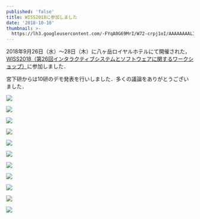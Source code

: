 ```yaml
---
published: 'false'
title: WISS2018に参加しました
date: '2018-10-10'
thumbnail: >-
  https://lh3.googleusercontent.com/-FYqA0G69MrI/W72-crpj1oI/AAAAAAAALIg/-27Labxs-yIH1Xg453ploQ5G-o7q1fSewCE0YBhgL/11.png
---
```

2018年9月26日（水）～28日（木）に八ヶ岳ロイヤルホテルにて開催された，[WISS2018（第26回インタラクティブシステムとソフトウェアに関するワークショップ）](https://www.wiss.org/WISS2018/)に参加しました．

宮下研からは10研のデモ発表を行いしました．多くの議論をありがとうございました．

![](https://lh3.googleusercontent.com/-8CgXmVbuBL0/W72-ctOgOBI/AAAAAAAALIY/enLBG4q6G1oxdrJ4KvFgHeuhPZhBoXrAwCE0YBhgL/1.png)

![](https://lh3.googleusercontent.com/-Ialk_yHeygA/W72-cl4OavI/AAAAAAAALIg/I458Tgny7XAJWw2X1y-7CSXdCMIxj6zawCE0YBhgL/2.png)

![](https://lh3.googleusercontent.com/-oVFeabN80XE/W72-cvPLSwI/AAAAAAAALIg/MO7jDMEbfMw10_42ZLUiAEQ11hg4Of8oQCE0YBhgL/3.png)

![](https://lh3.googleusercontent.com/-bIYH8XVOgSQ/W72-cvSnbjI/AAAAAAAALIg/A9yn1gKI-v8drL6ZFxXieOms9hY__tjxgCE0YBhgL/4.png)

![](https://lh3.googleusercontent.com/-Z_iKFM39tFg/W72-cgG0HcI/AAAAAAAALIg/hDw-cLDjavMKCsBSMw8WccCJtMyw2oOcgCE0YBhgL/5.png)

![](https://lh3.googleusercontent.com/-jNMUDoXFwqM/W72-cnPo3FI/AAAAAAAALIg/ozZnlM_kxPA8iRlACKUsAACS_0mZOb5uACE0YBhgL/6.png)

![](https://lh3.googleusercontent.com/-z857-RwToN4/W72-cjdfi8I/AAAAAAAALIg/pP4SZ0t5OxIYrRuHKIE7nsOYAHOwNK00gCE0YBhgL/7.png)

![](https://lh3.googleusercontent.com/-oOEDp5V17PA/W72-cnahChI/AAAAAAAALIg/pOh9THyaLGgnN73KrjHBVcxYVyX3EXCiQCE0YBhgL/8.png)

![](https://lh3.googleusercontent.com/-s9dqfc5WeFc/W72-cgRpcXI/AAAAAAAALIg/DIkBhg2y7XUY8-gvsIYukKUGr9WxXFNMACE0YBhgL/9.png)

![](https://lh3.googleusercontent.com/-wuBeR065hdo/W72-coXKejI/AAAAAAAALIg/IXvVafiGBuAnDF8VX7pKg_ETda5tDiFvACE0YBhgL/10.png)

![](https://lh3.googleusercontent.com/-FYqA0G69MrI/W72-crpj1oI/AAAAAAAALIg/-27Labxs-yIH1Xg453ploQ5G-o7q1fSewCE0YBhgL/11.png)
